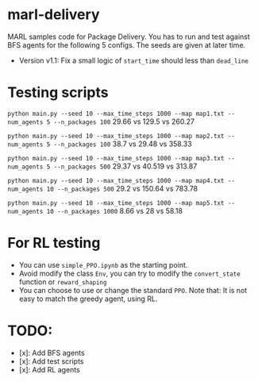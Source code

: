 # marl-delivery
MARL samples code for Package Delivery.
You has to run and test against BFS agents for the following 5 configs.
The seeds are given at later time.

- Version v1.1: Fix a small logic of `start_time` should less than `dead_line`

# Testing scripts
```python main.py --seed 10 --max_time_steps 1000 --map map1.txt --num_agents 5 --n_packages 100``` 29.66 vs 129.5 vs 260.27

```python main.py --seed 10 --max_time_steps 1000 --map map2.txt --num_agents 5 --n_packages 100``` 38.7 vs 29.48 vs 358.33

```python main.py --seed 10 --max_time_steps 1000 --map map3.txt --num_agents 5 --n_packages 500``` 29.37 vs 40.519 vs 313.87

```python main.py --seed 10 --max_time_steps 1000 --map map4.txt --num_agents 10 --n_packages 500``` 29.2 vs 150.64 vs 783.78

```python main.py --seed 10 --max_time_steps 1000 --map map5.txt --num_agents 10 --n_packages 1000``` 8.66 vs 28 vs 58.18

# For RL testing
- You can use `simple_PPO.ipynb` as the starting point.
- Avoid modify the class `Env`, you can try to modify the `convert_state` function or `reward_shaping`
- You can choose to use or change the standard `PPO`. Note that: It is not easy to match the greedy agent, using RL.


# TODO:
- [x]: Add BFS agents
- [x]: Add test scripts
- [x]: Add RL agents
